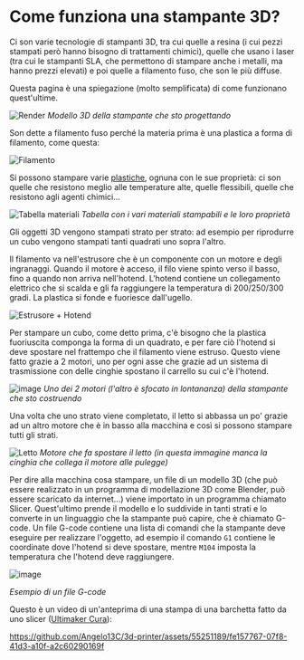 # Come funziona una stampante 3D?

Ci son varie tecnologie di stampanti 3D, tra cui quelle a resina (i cui pezzi stampati però hanno bisogno di trattamenti chimici), quelle che usano i laser (tra cui le stampanti SLA, 
che permettono di stampare anche i metalli, ma hanno prezzi elevati) e poi quelle a filamento fuso, che son le più diffuse.

Questa pagina è una spiegazione (molto semplificata) di come funzionano quest'ultime.

![Render](https://github.com/Angelo13C/3d-printer/assets/55251189/13c3a8bd-d774-41ac-b44b-a460dceae459)
_Modello 3D della stampante che sto progettando_

Son dette a filamento fuso perché la materia prima è una plastica a forma di filamento, come questa:

![Filamento](https://github.com/Angelo13C/3d-printer/assets/55251189/9808f0af-c6db-4d6f-9140-d8de171dbae8)

Si possono stampare varie [plastiche](https://www.simplify3d.com/resources/materials-guide/), ognuna con le sue proprietà: ci son quelle che resistono meglio alle temperature alte, 
quelle flessibili, quelle che resistono agli agenti chimici...

![Tabella materiali](https://github.com/Angelo13C/3d-printer/assets/55251189/7af19ae8-7014-4994-9e0e-5629d9d01331)
_Tabella con i vari materiali stampabili e le loro proprietà_

Gli oggetti 3D vengono stampati strato per strato: ad esempio per riprodurre un cubo vengono stampati tanti quadrati uno sopra l'altro.

Il filamento va nell'estrusore che è un componente con un motore e degli ingranaggi. Quando il motore è acceso, il filo viene spinto verso il basso, fino a quando non arriva nell'hotend.
L'hotend contiene un collegamento elettrico che si scalda e gli fa raggiungere la temperatura di 200/250/300 gradi. La plastica si fonde e fuoriesce dall'ugello.

![Estrusore + Hotend](https://github.com/Angelo13C/3d-printer/assets/55251189/eea26bc2-ab4b-49b6-a289-87d96defe6b0)

Per stampare un cubo, come detto prima, c'è bisogno che la plastica fuoriuscita componga la forma di un quadrato, e per fare ciò l'hotend si deve spostare nel frattempo che il
filamento viene estruso. Questo viene fatto grazie a 2 motori, uno per ogni asse che grazie ad un sistema di trasmissione con delle cinghie spostano il carrello su cui c'è l'hotend.

![image](https://github.com/Angelo13C/3d-printer/assets/55251189/f4f3208a-aa6d-457a-a4f9-05c478058811)
_Uno dei 2 motori (l'altro è sfocato in lontananza) della stampante che sto costruendo_

Una volta che uno strato viene completato, il letto si abbassa un po' grazie ad un altro motore che è in basso alla macchina e così si possono stampare tutti gli strati.

![Letto](https://github.com/Angelo13C/3d-printer/assets/55251189/4e1a503e-8439-48c8-b5e6-6eea154cb199)
_Motore che fa spostare il letto (in questa immagine manca la cinghia che collega il motore alle pulegge)_

Per dire alla macchina cosa stampare, un file di un modello 3D (che può essere realizzato in un programma di modellazione 3D come Blender, può essere scaricato da internet...) viene importato
in un programma chiamato Slicer. Quest'ultimo prende il modello e lo suddivide in tanti strati e lo converte in un linguaggio che la stampante può capire, che è chiamato G-code. Un file G-code 
contiene una lista di comandi che la stampante deve eseguire per realizzare l'oggetto, ad esempio il comando `G1` contiene le coordinate dove l'hotend si deve spostare, mentre `M104` imposta la 
temperatura che l'hotend deve raggiungere.

![image](https://github.com/Angelo13C/3d-printer/assets/55251189/cbb25920-4819-4299-a9db-3b5a37899231)

_Esempio di un file G-code_

Questo è un video di un'anteprima di una stampa di una barchetta fatto da uno slicer ([Ultimaker Cura](https://ultimaker.com/software/ultimaker-cura/)):

https://github.com/Angelo13C/3d-printer/assets/55251189/fe157767-07f8-41d3-a10f-a2c60290169f
